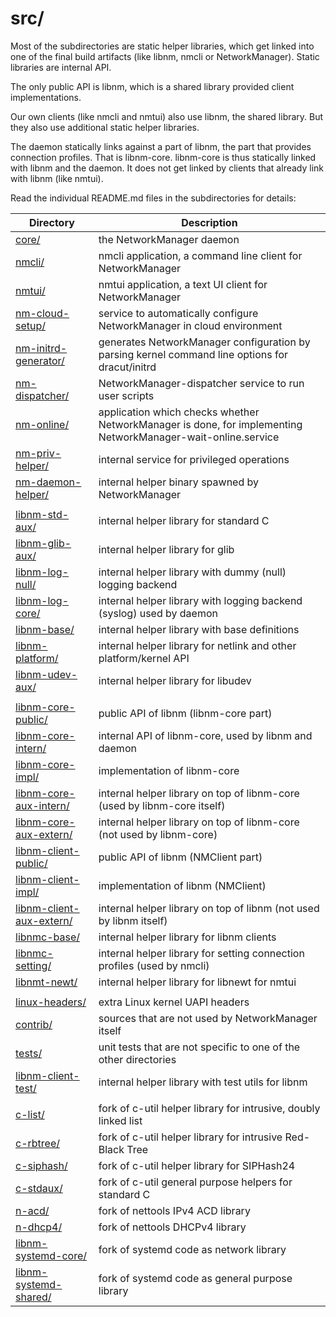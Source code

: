src/
====

Most of the subdirectories are static helper libraries, which
get linked into one of the final build artifacts (like libnm,
nmcli or NetworkManager). Static libraries are internal API.

The only public API is libnm, which is a shared library provided
client implementations.

Our own clients (like nmcli and nmtui) also use libnm, the shared library.
But they also use additional static helper libraries.

The daemon statically links against a part of libnm, the part that provides
connection profiles. That is libnm-core. libnm-core is thus statically linked
with libnm and the daemon. It does not get linked by clients that already link
with libnm (like nmtui).

Read the individual README.md files in the subdirectories for details:

| Directory                                            | Description                                             |
|------------------------------------------------------|---------------------------------------------------------|
| [core/](core/)                                       | the NetworkManager daemon |
| [nmcli/](nmcli/)                                     | nmcli application, a command line client for NetworkManager |
| [nmtui/](nmtui/)                                     | nmtui application, a text UI client for NetworkManager |
| [nm-cloud-setup/](nm-cloud-setup/)                   | service to automatically configure NetworkManager in cloud environment |
| [nm-initrd-generator/](nm-initrd-generator/)         | generates NetworkManager configuration by parsing kernel command line options for dracut/initrd |
| [nm-dispatcher/](nm-dispatcher/)                     | NetworkManager-dispatcher service to run user scripts |
| [nm-online/](nm-online/)                             | application which checks whether NetworkManager is done, for implementing NetworkManager-wait-online.service |
| [nm-priv-helper/](nm-priv-helper/)                   | internal service for privileged operations |
| [nm-daemon-helper/](nm-daemon-helper/)               | internal helper binary spawned by NetworkManager |
|                                                      | |
| [libnm-std-aux/](libnm-std-aux/)                     | internal helper library for standard C |
| [libnm-glib-aux/](libnm-glib-aux/)                   | internal helper library for glib |
| [libnm-log-null/](libnm-log-null/)                   | internal helper library with dummy (null) logging backend |
| [libnm-log-core/](libnm-log-core/)                   | internal helper library with logging backend (syslog) used by daemon |
| [libnm-base/](libnm-base/)                           | internal helper library with base definitions |
| [libnm-platform/](libnm-platform/)                   | internal helper library for netlink and other platform/kernel API |
| [libnm-udev-aux/](libnm-udev-aux/)                   | internal helper library for libudev |
|                                                      | |
| [libnm-core-public/](libnm-core-public/)             | public API of libnm (libnm-core part) |
| [libnm-core-intern/](libnm-core-intern/)             | internal API of libnm-core, used by libnm and daemon |
| [libnm-core-impl/](libnm-core-impl/)                 | implementation of libnm-core |
| [libnm-core-aux-intern/](libnm-core-aux-intern/)     | internal helper library on top of libnm-core (used by libnm-core itself) |
| [libnm-core-aux-extern/](libnm-core-aux-extern/)     | internal helper library on top of libnm-core (not used by libnm-core) |
| [libnm-client-public/](libnm-client-public/)         | public API of libnm (NMClient part) |
| [libnm-client-impl/](libnm-client-impl/)             | implementation of libnm (NMClient) |
| [libnm-client-aux-extern/](libnm-client-aux-extern/) | internal helper library on top of libnm (not used by libnm itself) |
| [libnmc-base/](libnmc-base/)                         | internal helper library for libnm clients |
| [libnmc-setting/](libnmc-setting/)                   | internal helper library for setting connection profiles (used by nmcli) |
| [libnmt-newt/](libnmt-newt/)                         | internal helper library for libnewt for nmtui |
|                                                      | |
| [linux-headers/](linux-headers/)                     | extra Linux kernel UAPI headers |
| [contrib/](contrib/)                                 | sources that are not used by NetworkManager itself |
| [tests/](tests/)                                     | unit tests that are not specific to one of the other directories |
| [libnm-client-test/](libnm-client-test/)             | internal helper library with test utils for libnm |
|                                                      | |
| [c-list/](c-list/)                                   | fork of c-util helper library for intrusive, doubly linked list |
| [c-rbtree/](c-rbtree/)                               | fork of c-util helper library for intrusive Red-Black Tree |
| [c-siphash/](c-siphash/)                             | fork of c-util helper library for SIPHash24 |
| [c-stdaux/](c-stdaux/)                               | fork of c-util general purpose helpers for standard C |
| [n-acd/](n-acd/)                                     | fork of nettools IPv4 ACD library |
| [n-dhcp4/](n-dhcp4/)                                 | fork of nettools DHCPv4 library |
| [libnm-systemd-core/](libnm-systemd-core/)           | fork of systemd code as network library |
| [libnm-systemd-shared/](libnm-systemd-shared/)       | fork of systemd code as general purpose library |

